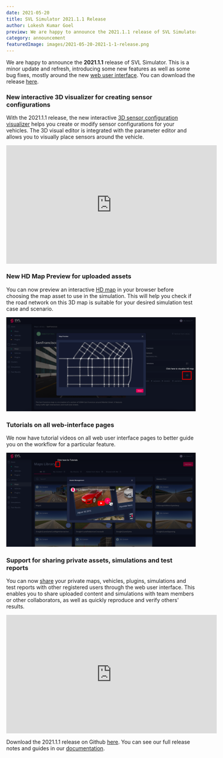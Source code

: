```yaml
---
date: 2021-05-20
title: SVL Simulator 2021.1.1 Release
author: Lokesh Kumar Goel 
preview: We are happy to announce the 2021.1.1 release of SVL Simulator.
category: announcement
featuredImage: images/2021-05-20-2021-1-1-release.png
---
```


We are happy to announce the **2021.1.1** release of SVL Simulator. This is a minor update and refresh, introducing some new features as well as some bug fixes, mostly around the new [web user interface](https://wise.svlsimulator.com). You can download the release [here](https://github.com/lgsvl/simulator/releases/tag/2021.1.1).

### New interactive 3D visualizer for creating sensor configurations

With the 2021.1.1 release, the new interactive [3D sensor configuration visualizer](https://www.svlsimulator.com/docs/user-interface/web/library#interacting-with-the-visual-editor) helps you create or modify sensor configurations for your vehicles. The 3D visual editor is integrated with the parameter editor and allows you to visually place sensors around the vehicle.

<div class="video-container">
<iframe style="display:block;margin:auto;" width="560" height="315" src="https://www.youtube.com/embed/a0-y968n59k" frameborder="0" allow="accelerometer; autoplay; encrypted-media; gyroscope; picture-in-picture" allowfullscreen></iframe>
</div>

### New HD Map Preview for uploaded assets

You can now preview an interactive [HD map](https://www.svlsimulator.com/docs/user-interface/web/library#previewing-the-hd-map) in your browser before choosing the map asset to use in the simulation. This will help you check if the road network on this 3D map is suitable for your desired simulation test case and scenario.

[![hd-map-preview](images/2021-05-20-2021-1-1-release-hd-map-preview.png)](images/2021-05-20-2021-1-1-release-hd-map-preview.png)

### Tutorials on all web-interface pages

We now have tutorial videos on all web user interface pages to better guide you on the workflow for a particular feature.

[![tutorials](images/2021-05-20-2021-1-1-release-tutorials.png)](images/2021-05-20-2021-1-1-release-tutorials.png)

### Support for sharing private assets, simulations and test reports

You can now [share](https://www.svlsimulator.com/docs/simulation-content/sharing) your private maps, vehicles, plugins, simulations and test reports with other registered users through the web user interface. This enables you to share uploaded content and simulations with team members or other collaborators, as well as quickly reproduce and verify others' results.

<div class="video-container">
<iframe style="display:block;margin:auto;" width="560" height="315" src="https://www.youtube.com/embed/KL-PxiHpPH0?start=101" frameborder="0" allow="accelerometer; autoplay; encrypted-media; gyroscope; picture-in-picture" allowfullscreen></iframe>
</div>

Download the 2021.1.1 release on Github [here](https://github.com/lgsvl/simulator/releases/2021.1.1). You can see our full release notes and guides in our [documentation](https://www.svlsimulator.com/docs).
